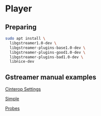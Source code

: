 # Player

## Preparing

```bash
sudo apt install \
  libgstreamer1.0-dev \
  libgstreamer-plugins-base1.0-dev \
  libgstreamer-plugins-good1.0-dev \
  libgstreamer-plugins-bad1.0-dev \
  libnice-dev
```

## Gstreamer manual examples

[Cinterop Settings](https://gstreamer.freedesktop.org/documentation/frequently-asked-questions/developing.html?gi-language=c)

[Simple](https://gstreamer.freedesktop.org/documentation/tutorials/basic/hello-world.html?gi-language=c)

[Probes](https://gstreamer.freedesktop.org/documentation/application-development/advanced/pipeline-manipulation.html?gi-language=c)
